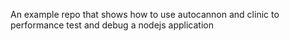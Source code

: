 An example repo that shows how to use autocannon and clinic to performance test and debug a nodejs application